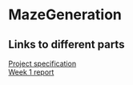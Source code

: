 # MazeGeneration

## Links to different parts 
[Project specification](https://github.com/dianalaucw/MazeGeneration/blob/db54bec554728088b7c34843bb5aec914203b4f9/documentation/project_specification.md) <br>
[Week 1 report](https://github.com/dianalaucw/MazeGeneration/blob/db54bec554728088b7c34843bb5aec914203b4f9/documentation/week1_report.md)
